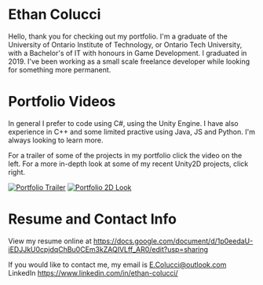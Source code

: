 # Ethan Colucci
Hello, thank you for checking out my portfolio. I'm a graduate of the University of Ontario Institute of Technology, or Ontario Tech University, with a Bachelor's of IT with honours in Game Development. I graduated in 2019. I've been working as a small scale freelance developer while looking for something more permanent.

# Portfolio Videos
In general I prefer to code using C#, using the Unity Engine. I have also experience in C++ and some limited practive using Java, JS and Python. I'm always looking to learn more. 

For a trailer of some of the projects in my portfolio click the video on the left. For a more in-depth look at some of my recent Unity2D projects, click right.

[![Portfolio Trailer](https://img.youtube.com/vi/ke3NBA-RKlI/hqdefault.jpg)](https://youtu.be/ke3NBA-RKlI) [![Portfolio 2D Look](https://img.youtube.com/vi/Yt1FDruCfUw/hqdefault.jpg)](https://youtu.be/Yt1FDruCfUw)

# Resume and Contact Info
View my resume online at https://docs.google.com/document/d/1p0eedaU-iEDJJkU0cpjdqChBu0CEm3kZAQIVLff_AR0/edit?usp=sharing

If you would like to contact me, my email is E.Colucci@outlook.com
LinkedIn https://www.linkedin.com/in/ethan-colucci/

<!---
Ethanol2/Ethanol2 is a ✨ special ✨ repository because its `README.md` (this file) appears on your GitHub profile.
You can click the Preview link to take a look at your changes.
--->
